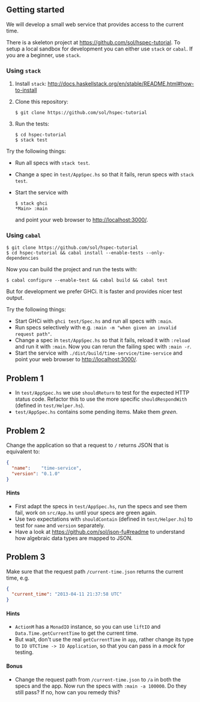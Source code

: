 ## Getting started

We will develop a small web service that provides access to the current time.

There is a skeleton project at https://github.com/sol/hspec-tutorial.  To setup
a local sandbox for development you can either use `stack` or `cabal`.  If you
are a beginner, use `stack`.

### Using `stack`

1. Install `stack`: http://docs.haskellstack.org/en/stable/README.html#how-to-install
2. Clone this repository:

   ```
   $ git clone https://github.com/sol/hspec-tutorial
   ```
3. Run the tests:

   ```
   $ cd hspec-tutorial
   $ stack test
   ```

Try the following things:

 * Run all specs with `stack test`.
 * Change a spec in `test/AppSpec.hs` so that it fails, rerun specs with `stack
   test`.
 * Start the service with

   ```
   $ stack ghci
   *Main> :main
   ```

   and point your web browser to <http://localhost:3000/>.

### Using `cabal`

```shell
$ git clone https://github.com/sol/hspec-tutorial
$ cd hspec-tutorial && cabal install --enable-tests --only-dependencies
```

Now you can build the project and run the tests with:

```shell
$ cabal configure --enable-test && cabal build && cabal test
```

But for development we prefer GHCi.  It is faster and provides nicer test
output.

Try the following things:

 * Start GHCi with `ghci test/Spec.hs` and run all specs with `:main`.
 * Run specs selectively with e.g. `:main -m "when given an invalid request path"`.
 * Change a spec in `test/AppSpec.hs` so that it fails, reload it with
   `:reload` and run it with `:main`.  Now you can rerun the failing spec with
   `:main -r`.
 * Start the service with `./dist/build/time-service/time-service` and point
   your web browser to <http://localhost:3000/>.

## Problem 1

 * In `test/AppSpec.hs` we use `shouldReturn` to test for the expected HTTP status
code.  Refactor this to use the more specific `shouldRespondWith` (defined in
`test/Helper.hs`).
 * `test/AppSpec.hs` contains some pending items.  Make them _green_.

## Problem 2

Change the application so that a request to `/` returns JSON that is equivalent
to:

```json
{
  "name":    "time-service",
  "version": "0.1.0"
}
```

#### Hints

 * First adapt the specs in `test/AppSpec.hs`, run the specs and see them fail,
   work on `src/App.hs` until your specs are green again.
 * Use two expectations with `shouldContain` (defined in `test/Helper.hs`) to
   test for `name` and `version` separately.
 * Have a look at https://github.com/sol/json-fu#readme to understand how
   algebraic data types are mapped to JSON.

## Problem 3

Make sure that the request path `/current-time.json` returns the current time,
e.g.

```json
{
  "current_time": "2013-04-11 21:37:58 UTC"
}
```

#### Hints

 * `ActionM` has a `MonadIO` instance, so you can use `liftIO` and
   `Data.Time.getCurrentTime` to get the current time.
 * But wait, don't use the real `getCurrentTime` in `app`, rather change its
   type to `IO UTCTime -> IO Application`, so that you can pass in a _mock_ for
   testing.

#### Bonus

 * Change the request path from `/current-time.json` to `/a` in both the specs
   and the app.  Now run the specs with `:main -a 100000`.  Do they still pass?
   If no, how can you remedy this?
